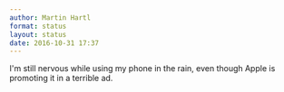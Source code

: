 ```yaml
---
author: Martin Hartl
format: status
layout: status
date: 2016-10-31 17:37
---
```

I'm still nervous while using my phone in the rain, even though Apple is promoting it in a terrible ad.